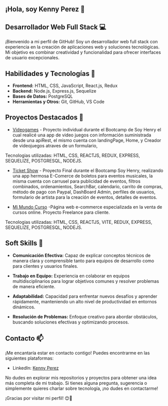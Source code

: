## ¡Hola, soy Kenny Perez 👋
 
## Desarrollador Web Full Stack 💻

 ¡Bienvenido a mi perfil de GitHub! Soy un desarrollador web full stack con experiencia en la creación de aplicaciones web y soluciones tecnológicas. Mi objetivo es combinar creatividad y funcionalidad para ofrecer interfaces de usuario excepcionales.

## Habilidades y Tecnologías 🚀

- **Frontend:** HTML, CSS, JavaScript, React.js, Redux
- **Backend:** Node.js, Express.js, Sequelize
- **Bases de Datos:** PostgreSQL
- **Herramientas y Otros:** Git, GitHub, VS Code

## Proyectos Destacados 🌟

- [Videogames](https://pi-videogame-kennygabriel00-gmailcom.vercel.app/) - Proyecto individual durante el Bootcamp de Soy Henry el cual realicé una app de video juegos con información suministrada desde una apiRest, el mismo cuenta con landingPage, Home, y Creador de videojuegos atraves de un formulario,

Tecnologias utilizadas: HTML, CSS, REACTJS, REDUX, EXPRESS, SEQUELIZE, POSTGRESQL, NODEJS.
  
- [Ticket Show](https://ticket-show.netlify.app/) - Proyecto Final durante el Bootcamp Soy Henry, realizando una app hermosa E-Comerce de boletos para eventos musicales, la misma cuenta con carrusel para publicidad de eventos, filtros combinados, ordenamientos, SearchBar, calendario, carrito de compras, método de pago con Paypal, DashBoard Admin, perfiles de usuarios, formulario de artista para la creación de eventos, detalles de eventos.

- [Mi Mundo Curso](https://mimundocurso.vercel.app/) -Página web e-commerce especializada en la venta de cursos online. Proyecto Freelance para cliente.

Tecnologias utilizadas: HTML, CSS, REACTJS, VITE, REDUX, EXPRESS, SEQUELIZE, POSTGRESQL, NODEJS.

## Soft Skills 💬

- **Comunicación Efectiva:** Capaz de explicar conceptos técnicos de manera clara y comprensible tanto para equipos de desarrollo como para clientes y usuarios finales.

- **Trabajo en Equipo:** Experiencia en colaborar en equipos multidisciplinarios para lograr objetivos comunes y resolver problemas de manera eficiente.

- **Adaptabilidad:** Capacidad para enfrentar nuevos desafíos y aprender rápidamente, manteniendo un alto nivel de productividad en entornos dinámicos.

- **Resolución de Problemas:** Enfoque creativo para abordar obstáculos, buscando soluciones efectivas y optimizando procesos.

## Contacto 📫

¡Me encantaría estar en contacto contigo! Puedes encontrarme en las siguientes plataformas:

- LinkedIn: [Kenny Perez]([https://www.linkedin.com/in/kenny-p%C3%A9rez-75760118b/](https://www.linkedin.com/in/kenny-gabriel-p%C3%A9rez-rosales-75760118b/))

No dudes en explorar mis repositorios y proyectos para obtener una idea más completa de mi trabajo. Si tienes alguna pregunta, sugerencia o simplemente quieres charlar sobre tecnología, ¡no dudes en contactarme!

¡Gracias por visitar mi perfil! 😊👋

